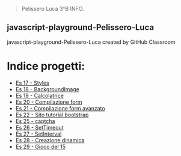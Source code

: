 > Pelissero Luca 3^B INFO.
## javascript-playground-Pelissero-Luca
javascript-playground-Pelissero-Luca created by GitHub Classroom

# Indice progetti:
- [Es 17 - Styles](https://github.com/vallauri-ict/javascript-playground-Pelissero-Luca/tree/master/Es%2017-styles)
- [Es 18 - BackgroundImage](https://github.com/vallauri-ict/javascript-playground-Pelissero-Luca/tree/master/Es%2018-Background%20image)
- [Es 19 - Calcolatrice](https://github.com/vallauri-ict/javascript-playground-Pelissero-Luca/tree/master/Es%2019-Calcolatrice)
- [Es 20 - Compilazione form](https://github.com/vallauri-ict/javascript-playground-Pelissero-Luca/tree/master/Es%2020-Compilazione%20Form)
- [Es 21 - Compilazione form avanzato](https://github.com/vallauri-ict/javascript-playground-Pelissero-Luca/tree/master/Es%2021-Validazionde%20form%20avanzato)
- [Es 22 - Sito tutorial bootstrap](https://github.com/vallauri-ict/javascript-playground-Pelissero-Luca/tree/master/Es%2022-Sito%20tutorial%20bootstrap)
- [Es 25 - captcha](https://github.com/vallauri-ict/javascript-playground-Pelissero-Luca/tree/master/Es%2025-captcha)
- [Es 26 - SetTimeout](https://github.com/vallauri-ict/javascript-playground-Pelissero-Luca/tree/master/Es%2026-SetTimeout)
- [Es 27 - SetInterval](https://github.com/vallauri-ict/javascript-playground-Pelissero-Luca/tree/master/Es%2027-SetInterval)
- [Es 28 - Creazione dinamica](https://github.com/vallauri-ict/javascript-playground-Pelissero-Luca/tree/master/Es%2028-CreazioneDinamica)
- [Es 29 - Gioco del 15](https://github.com/vallauri-ict/javascript-playground-Pelissero-Luca/tree/master/Es%2029-Gioco%20del%2015)
